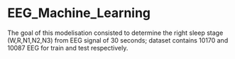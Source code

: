 # EEG_Machine_Learning

The goal of this modelisation consisted to determine the right sleep stage (W,R,N1,N2,N3) from EEG signal of 30 seconds; dataset contains 10170 and 10087 EEG for train and test respectively.
